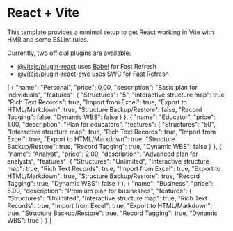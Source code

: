 # React + Vite

This template provides a minimal setup to get React working in Vite with HMR and some ESLint rules.

Currently, two official plugins are available:

- [@vitejs/plugin-react](https://github.com/vitejs/vite-plugin-react/blob/main/packages/plugin-react/README.md) uses [Babel](https://babeljs.io/) for Fast Refresh
- [@vitejs/plugin-react-swc](https://github.com/vitejs/vite-plugin-react-swc) uses [SWC](https://swc.rs/) for Fast Refresh


[
  {
    "name": "Personal",
    "price": 0.00,
        "description": "Basic plan for individuals",
    "features": {
      "Structures": "5",
      "Interactive structure map": true,
      "Rich Text Records": true,
      "Import from Excel": true,
      "Export to HTML/Markdown": true,
      "Structure Backup/Restore": false,
      "Record Tagging": false,
      "Dynamic WBS": false
    }
  },
  {
    "name": "Educator",
    "price": 1.00,
        "description": "Plan for educators",
    "features": {
      "Structures": "50",
      "Interactive structure map": true,
      "Rich Text Records": true,
      "Import from Excel": true,
      "Export to HTML/Markdown": true,
      "Structure Backup/Restore": true,
      "Record Tagging": true,
      "Dynamic WBS": false
    }
  },
  {
    "name": "Analyst",
    "price": 2.00,
        "description": "Advanced plan for analysts",
    "features": {
      "Structures": "Unlimited",
      "Interactive structure map": true,
      "Rich Text Records": true,
      "Import from Excel": true,
      "Export to HTML/Markdown": true,
      "Structure Backup/Restore": true,
      "Record Tagging": true,
      "Dynamic WBS": false
    }
  },
  {
    "name": "Business",
    "price": 5.00,
        "description": "Premium plan for businesses",
    "features": {
      "Structures": "Unlimited",
      "Interactive structure map": true,
      "Rich Text Records": true,
      "Import from Excel": true,
      "Export to HTML/Markdown": true,
      "Structure Backup/Restore": true,
      "Record Tagging": true,
      "Dynamic WBS": true
    }
  }
]
